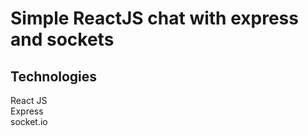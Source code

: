 # Simple ReactJS chat with express and sockets  

## Technologies  

React JS  
Express  
socket.io
